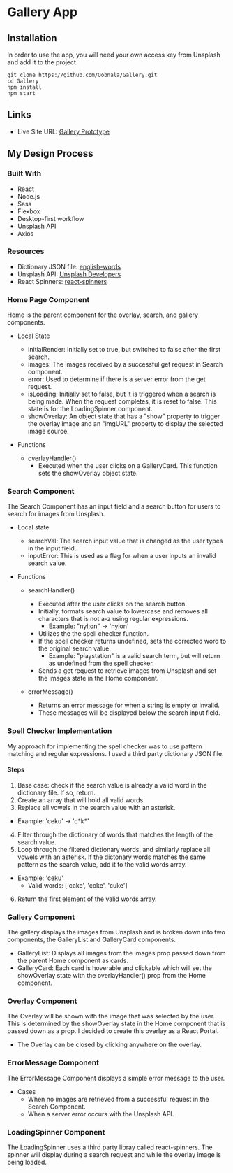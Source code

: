 # Gallery App

## Installation

In order to use the app, you will need your own access key from Unsplash and add it to the project.

```
git clone https://github.com/Oobnala/Gallery.git
cd Gallery
npm install
npm start
```

## Links

- Live Site URL: [Gallery Prototype](https://gallery-prototype-d8dd39.netlify.app/)

## My Design Process

### Built With

- React
- Node.js
- Sass
- Flexbox
- Desktop-first workflow
- Unsplash API
- Axios

### Resources

- Dictionary JSON file: [english-words](https://github.com/dwyl/english-words)
- Unsplash API: [Unsplash Developers](https://unsplash.com/developers)
- React Spinners: [react-spinners](https://www.npmjs.com/package/react-spinners)

### Home Page Component

Home is the parent component for the overlay, search, and gallery components.

- Local State

  - initialRender: Initially set to true, but switched to false after the first search.
  - images: The images received by a successful get request in Search component.
  - error: Used to determine if there is a server error from the get request.
  - isLoading: Initially set to false, but it is triggered when a search is being made. When the request completes, it is reset to false. This state is for the LoadingSpinner component.
  - showOverlay: An object state that has a "show" property to trigger the overlay image and an "imgURL" property to display the selected image source.

- Functions
  - overlayHandler()
    - Executed when the user clicks on a GalleryCard. This function sets the showOverlay object state.

### Search Component

The Search Component has an input field and a search button for users to search for images from Unsplash.

- Local state

  - searchVal: The search input value that is changed as the user types in the input field.
  - inputError: This is used as a flag for when a user inputs an invalid search value.

- Functions

  - searchHandler()

    - Executed after the user clicks on the search button.
    - Initially, formats search value to lowercase and removes all characters that is not a-z using regular expressions.
      - Example: "nyl;on" -> 'nylon'
    - Utilizes the the spell checker function.
    - If the spell checker returns undefined, sets the corrected word to the original search value.
      - Example: "playstation" is a valid search term, but will return as undefined from the spell checker.
    - Sends a get request to retrieve images from Unsplash and set the images state in the Home component.

  - errorMessage()
    - Returns an error message for when a string is empty or invalid.
    - These messages will be displayed below the search input field.

### Spell Checker Implementation

My approach for implementing the spell checker was to use pattern matching and regular expressions. I used a third party dictionary JSON file.

#### Steps

1. Base case: check if the search value is already a valid word in the dictionary file. If so, return.
2. Create an array that will hold all valid words.
3. Replace all vowels in the search value with an asterisk.

- Example: 'ceku' -> 'c\*k\*'

4. Filter through the dictionary of words that matches the length of the search value.
5. Loop through the filtered dictionary words, and similarly replace all vowels with an asterisk. If the dictonary words matches the same pattern as the search value, add it to the valid words array.

- Example: 'ceku'
  - Valid words: ['cake', 'coke', 'cuke']

6. Return the first element of the valid words array.

### Gallery Component

The gallery displays the images from Unsplash and is broken down into two components, the GalleryList and GalleryCard components.

- GalleryList: Displays all images from the images prop passed down from the parent Home component as cards.
- GalleryCard: Each card is hoverable and clickable which will set the showOverlay state with the overlayHandler() prop from the Home component.

### Overlay Component

The Overlay will be shown with the image that was selected by the user. This is determined by the showOverlay state in the Home component that is passed down as a prop. I decided to create this overlay as a React Portal.

- The Overlay can be closed by clicking anywhere on the overlay.

### ErrorMessage Component

The ErrorMessage Component displays a simple error message to the user.

- Cases
  - When no images are retrieved from a successful request in the Search Component.
  - When a server error occurs with the Unsplash API.

### LoadingSpinner Component

The LoadingSpinner uses a third party libray called react-spinners. The spinner will display during a search request and while the overlay image is being loaded.

